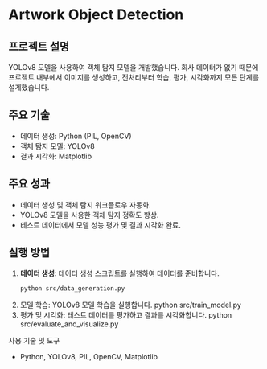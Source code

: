 # Artwork Object Detection

## 프로젝트 설명
YOLOv8 모델을 사용하여 객체 탐지 모델을 개발했습니다. 회사 데이터가 없기 때문에 프로젝트 내부에서 이미지를 생성하고, 전처리부터 학습, 평가, 시각화까지 모든 단계를 설계했습니다.

## 주요 기술
- 데이터 생성: Python (PIL, OpenCV)
- 객체 탐지 모델: YOLOv8
- 결과 시각화: Matplotlib

## 주요 성과
- 데이터 생성 및 객체 탐지 워크플로우 자동화.
- YOLOv8 모델을 사용한 객체 탐지 정확도 향상.
- 테스트 데이터에서 모델 성능 평가 및 결과 시각화 완료.

## 실행 방법
1. **데이터 생성**: 데이터 생성 스크립트를 실행하여 데이터를 준비합니다.
   ```bash
   python src/data_generation.py
2. 모델 학습: YOLOv8 모델 학습을 실행합니다.
   python src/train_model.py
3. 평가 및 시각화: 테스트 데이터를 평가하고 결과를 시각화합니다.
   python src/evaluate_and_visualize.py

사용 기술 및 도구
- Python, YOLOv8, PIL, OpenCV, Matplotlib
